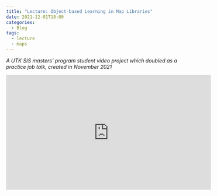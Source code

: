 ```yaml
---
title: "Lecture: Object-based Learning in Map Libraries"
date: 2021-12-01T18:00
categories:
  - Blog
tags:
  - lecture
  - maps
---
```


*A UTK SIS masters' program student video project which doubled as a practice job talk, created in November 2021*

<iframe width="560" height="315" src="https://www.youtube.com/embed/otywfZF7Sjo?si=7it9Z2gHN6YFyzan" title="YouTube video player" frameborder="0" allow="accelerometer; autoplay; clipboard-write; encrypted-media; gyroscope; picture-in-picture; web-share" referrerpolicy="strict-origin-when-cross-origin" allowfullscreen>
  
</iframe>

